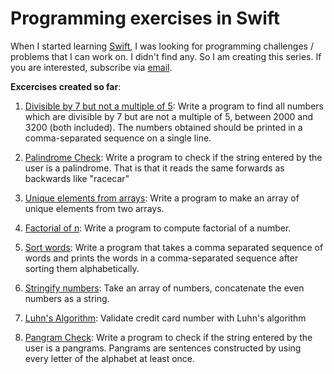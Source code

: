# Programming exercises in Swift

When I started learning [Swift][1], I was looking for programming challenges / problems that I can work on. I didn't find any. So I am creating this series. If you are interested, subscribe via [email](http://eepurl.com/Lu3cr).

**Excercises created so far**:

1. [Divisible by 7 but not a multiple of 5][2]: Write a program to find all numbers which are divisible by 7 but are not a multiple of 5, between 2000 and 3200 (both included). The numbers obtained should be printed in a comma-separated sequence on a single line.

2. [Palindrome Check][3]: Write a program to check if the string entered by the user is a palindrome. That is that it reads the same forwards as backwards like "racecar"

3. [Unique elements from arrays][4]: Write a program to make an array of unique elements from two arrays.

4. [Factorial of n][5]: Write a program to compute factorial of a number.

5. [Sort words][6]: Write a program that takes a comma separated sequence of words and prints the words in a comma-separated sequence after sorting them alphabetically.

6. [Stringify numbers][7]: Take an array of numbers, concatenate the even numbers as a string.

7. [Luhn's Algorithm][8]: Validate credit card number with Luhn's algorithm

8. [Pangram Check][9]: Write a program to check if the string entered by the user is a pangrams. Pangrams are sentences constructed by using every letter of the alphabet at least once.

[1]: https://developer.apple.com/swift/
[2]: http://tech.jjude.com/swift-challenge-001
[3]: http://tech.jjude.com/swift-challenge-002
[4]: http://tech.jjude.com/swift-challenge-003
[5]: http://tech.jjude.com/swift-challenge-004
[6]: http://tech.jjude.com/swift-challenge-005
[7]: http://tech.jjude.com/swift-challenge-006
[8]: http://tech.jjude.com/swift-challenge-007
[9]: http://tech.jjude.com/swift-challenge-008